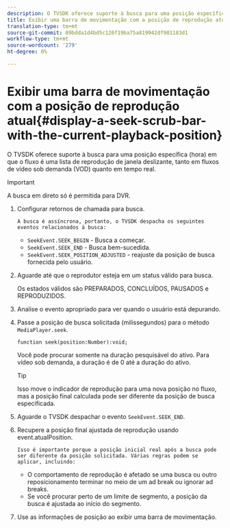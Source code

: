 ```yaml
---
description: O TVSDK oferece suporte à busca para uma posição específica (hora) em que o fluxo é uma lista de reprodução de janela deslizante, tanto em fluxos de vídeo sob demanda (VOD) quanto em tempo real.
title: Exibir uma barra de movimentação com a posição de reprodução atual
translation-type: tm+mt
source-git-commit: 89bdda1d4bd5c126f19ba75a819942df901183d1
workflow-type: tm+mt
source-wordcount: '279'
ht-degree: 0%

---
```



# Exibir uma barra de movimentação com a posição de reprodução atual{#display-a-seek-scrub-bar-with-the-current-playback-position}

O TVSDK oferece suporte à busca para uma posição específica (hora) em que o fluxo é uma lista de reprodução de janela deslizante, tanto em fluxos de vídeo sob demanda (VOD) quanto em tempo real.

>[!IMPORTANT]
>
>A busca em direto só é permitida para DVR.

1. Configurar retornos de chamada para busca.

       A busca é assíncrona, portanto, o TVSDK despacha os seguintes eventos relacionados à busca:
   
   * `SeekEvent.SEEK_BEGIN` - Busca a começar.
   * `SeekEvent.SEEK_END` - Busca bem-sucedida.
   * `SeekEvent.SEEK_POSITION_ADJUSTED` - reajuste da posição de busca fornecida pelo usuário.

1. Aguarde até que o reprodutor esteja em um status válido para busca.

   Os estados válidos são PREPARADOS, CONCLUÍDOS, PAUSADOS e REPRODUZIDOS.

1. Analise o evento apropriado para ver quando o usuário está depurando.
1. Passe a posição de busca solicitada (milissegundos) para o método `MediaPlayer.seek`.

   ```
   function seek(position:Number):void;
   ```

   Você pode procurar somente na duração pesquisável do ativo. Para vídeo sob demanda, a duração é de 0 até a duração do ativo.

   >[!TIP]
   >
   >Isso move o indicador de reprodução para uma nova posição no fluxo, mas a posição final calculada pode ser diferente da posição de busca especificada.

1. Aguarde o TVSDK despachar o evento `SeekEvent.SEEK_END`.
1. Recupere a posição final ajustada de reprodução usando event.atualPosition.

       Isso é importante porque a posição inicial real após a busca pode ser diferente da posição solicitada. Várias regras podem se aplicar, incluindo:
   
   * O comportamento de reprodução é afetado se uma busca ou outro reposicionamento terminar no meio de um ad break ou ignorar ad breaks.
   * Se você procurar perto de um limite de segmento, a posição da busca é ajustada ao início do segmento.

1. Use as informações de posição ao exibir uma barra de movimentação.
